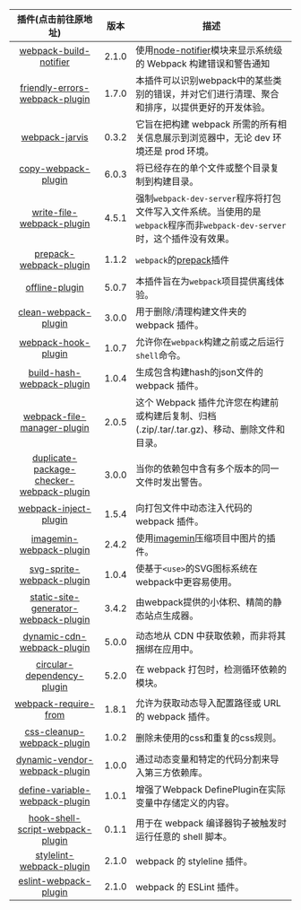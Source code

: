 [imagemin]:https://github.com/imagemin/imagemin
[node-notifier]:https://github.com/mikaelbr/node-notifier
[webpack-build-notifier]:https://github.com/RoccoC/webpack-build-notifier#readme
[friendly-errors-webpack-plugin]:https://github.com/geowarin/friendly-errors-webpack-plugin
[webpack-jarvis]:https://github.com/zouhir/jarvis
[copy-webpack-plugin]:https://github.com/webpack-contrib/copy-webpack-plugin
[write-file-webpack-plugin]:https://github.com/gajus/write-file-webpack-plugin
[prepack-webpack-plugin]:https://github.com/gajus/prepack-webpack-plugin
[offline-plugin]:https://github.com/NekR/offline-plugin
[clean-webpack-plugin]:https://github.com/johnagan/clean-webpack-plugin
[webpack-hook-plugin]:https://github.com/tienne/webpack-hook-plugin
[build-hash-webpack-plugin]:https://github.com/Cosium/build-hash-webpack-plugin
[webpack-file-manager-plugin]:https://github.com/gregnb/filemanager-webpack-plugin
[duplicate-package-checker-webpack-plugin]:https://github.com/darrenscerri/duplicate-package-checker-webpack-plugin
[webpack-inject-plugin]:https://github.com/adierkens/webpack-inject-plugin
[imagemin-webpack-plugin]:https://github.com/Klathmon/imagemin-webpack-plugin
[svg-sprite-webpack-plugin]:https://github.com/TodayTix/svg-sprite-webpack-plugin
[static-site-generator-webpack-plugin]:https://github.com/markdalgleish/static-site-generator-webpack-plugin 
[dynamic-cdn-webpack-plugin]:https://github.com/mastilver/dynamic-cdn-webpack-plugin
[circular-dependency-plugin]:https://github.com/aackerman/circular-dependency-plugin
[webpack-require-from]:https://github.com/agoldis/webpack-require-from
[css-cleanup-webpack-plugin]:https://github.com/do-web/css-cleanup-webpack-plugin
[dynamic-vendor-webpack-plugin]:https://github.com/lsagetlethias/dynamic-vendor-webpack-plugin
[define-variable-webpack-plugin]:https://github.com/lsagetlethias/define-variable-webpack-plugin
[hook-shell-script-webpack-plugin]:https://github.com/drewloomer/hook-shell-script-webpack-plugin
[stylelint-webpack-plugin]:https://github.com/webpack-contrib/stylelint-webpack-plugin
[eslint-webpack-plugin]:https://github.com/webpack-contrib/eslint-webpack-plugin


| 插件(点击前往原地址) | 版本 | 描述 |
|:---:| --- | --- |
| [webpack-build-notifier][webpack-build-notifier] | 2.1.0 | 使用[node-notifier][node-notifier]模块来显示系统级的 Webpack 构建错误和警告通知 |
| [friendly-errors-webpack-plugin][friendly-errors-webpack-plugin]| 1.7.0 | 本插件可以识别webpack中的某些类别的错误，并对它们进行清理、聚合和排序，以提供更好的开发体验。 |
| [webpack-jarvis][webpack-jarvis]| 0.3.2 | 它旨在把构建 webpack 所需的所有相关信息展示到浏览器中，无论 dev 环境还是 prod 环境。 |
| [copy-webpack-plugin][copy-webpack-plugin] | 6.0.3 | 将已经存在的单个文件或整个目录复制到构建目录。 |
| [write-file-webpack-plugin][write-file-webpack-plugin] | 4.5.1 | 强制`webpack-dev-server`程序将打包文件写入文件系统。当使用的是`webpack`程序而非`webpack-dev-server`时，这个插件没有效果。|
| [prepack-webpack-plugin][prepack-webpack-plugin] | 1.1.2 | `webpack`的[prepack](https://prepack.io/)插件 |
| [offline-plugin][offline-plugin] | 5.0.7 | 本插件旨在为`webpack`项目提供离线体验。 |
| [clean-webpack-plugin][clean-webpack-plugin] | 3.0.0 | 用于删除/清理构建文件夹的 webpack 插件。|
| [webpack-hook-plugin][webpack-hook-plugin] | 1.0.7 | 允许你在`webpack`构建之前或之后运行`shell`命令。 |
| [build-hash-webpack-plugin][build-hash-webpack-plugin] | 1.0.4 | 生成包含构建hash的json文件的 webpack 插件。|
| [webpack-file-manager-plugin][webpack-file-manager-plugin] | 2.0.5 | 这个 Webpack 插件允许您在构建前或构建后复制、归档(.zip/.tar/.tar.gz)、移动、删除文件和目录。|
| [duplicate-package-checker-webpack-plugin][duplicate-package-checker-webpack-plugin] | 3.0.0 | 当你的依赖包中含有多个版本的同一文件时发出警告。|
| [webpack-inject-plugin][webpack-inject-plugin] | 1.5.4 | 向打包文件中动态注入代码的 webpack 插件。 |
| [imagemin-webpack-plugin][imagemin-webpack-plugin] | 2.4.2 | 使用[imagemin][imagemin]压缩项目中图片的插件。 |
| [svg-sprite-webpack-plugin][svg-sprite-webpack-plugin] | 1.0.4 | 使基于`<use>`的SVG图标系统在webpack中更容易使用。|
| [static-site-generator-webpack-plugin][static-site-generator-webpack-plugin] | 3.4.2 | 由webpack提供的小体积、精简的静态站点生成器。 |
| [dynamic-cdn-webpack-plugin][dynamic-cdn-webpack-plugin] | 5.0.0 | 动态地从 CDN 中获取依赖，而非将其捆绑在应用中。  |
| [circular-dependency-plugin][circular-dependency-plugin] | 5.2.0 | 在 webpack 打包时，检测循环依赖的模块。 |
| [webpack-require-from][webpack-require-from] | 1.8.1 | 允许为获取动态导入配置路径或 URL 的 webpack 插件。 |
| [css-cleanup-webpack-plugin][css-cleanup-webpack-plugin] | 1.0.2 | 删除未使用的css和重复的css规则。 |
| [dynamic-vendor-webpack-plugin][dynamic-vendor-webpack-plugin] | 1.0.0 | 通过动态变量和特定的代码分割来导入第三方依赖库。|
| [define-variable-webpack-plugin][define-variable-webpack-plugin] | 1.0.1 | 增强了Webpack DefinePlugin在实际变量中存储定义的内容。 |
| [hook-shell-script-webpack-plugin][hook-shell-script-webpack-plugin] | 0.1.1 | 用于在 webpack 编译器钩子被触发时运行任意的 shell 脚本。|
| [stylelint-webpack-plugin][stylelint-webpack-plugin] | 2.1.0 | webpack 的 styleline 插件。|
| [eslint-webpack-plugin][eslint-webpack-plugin] | 2.1.0 | webpack 的 ESLint 插件。|
